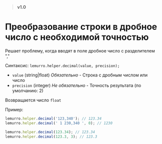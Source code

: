 > **v1.0**

# Преобразование строки в дробное число с необходимой точностью

Решает проблему, когда вводят в поле дробное число с разделителем ","

Синтаксис: `lemurro.helper.decimal(value, precision);`
- `value` (string|float) *Обязательно* - Строка с дробным числом или число
- `precision` (integer) *Не обязательно* - Точность результата (по умолчанию: 2)

Возвращается число `float`

Пример:
```js
lemurro.helper.decimal('123,340'); // 123.34
lemurro.helper.decimal(' 1 230,340 ', 0); // 1230

lemurro.helper.decimal(123.34); // 123.34
lemurro.helper.decimal(123.3, 3); // 123.3
```